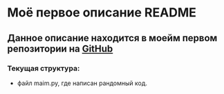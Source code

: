 # Моё первое описание README
## Данное описание находится в моейм первом репозитории на [GitHub](https://github.com/Rustem4eg/study/tree/main)
### Текущая структура:
- файл maim.py, где написан рандомный код.
 